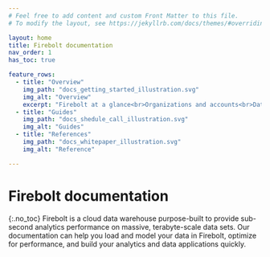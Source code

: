 ```yaml
---
# Feel free to add content and custom Front Matter to this file.
# To modify the layout, see https://jekyllrb.com/docs/themes/#overriding-theme-defaults

layout: home
title: Firebolt documentation
nav_order: 1
has_toc: true

feature_rows:
  - title: "Overview"
    img_path: "docs_getting_started_illustration.svg" 
    img_alt: "Overview"
    excerpt: "Firebolt at a glance<br>Organizations and accounts<br>Data model<br>Engines"
  - title: "Guides"
    img_path: "docs_shedule_call_illustration.svg" 
    img_alt: "Guides"
  - title: "References"
    img_path: "docs_whitepaper_illustration.svg"
    img_alt: "Reference"

---
```

# Firebolt documentation
{:.no_toc}
Firebolt is a cloud data warehouse purpose-built to provide sub-second analytics performance on massive, terabyte-scale data sets. Our documentation can help you load and model your data in Firebolt, optimize for performance, and build your analytics and data applications quickly.
